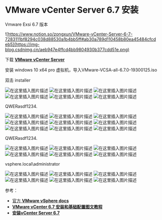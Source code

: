 # **VMware vCenter Server 6.7 安装**

Vmware Exsi 6.7 版本

![https://www.notion.so/zongxun/VMware-vCenter-Server-6-7-7283111bf8294c038d88530a1b4bb5ff#ab30a789d110458b80ea45484cfcdeb5](https://img-blog.csdnimg.cn/aeb947e4ffcd4bb9804930b377cdd51e.png)


下载 **[VMware vCenter Server](https://docs.vmware.com/en/VMware-vSphere/6.7/com.vmware.vcenter.install.doc/GUID-E1C9910A-D336-4DED-B28F-285EF5676892.html)**

安装 windows 10 x64 pro 虚拟机，导入VMware-VCSA-all-6.7.0-19300125.iso

双击 installer

![在这里插入图片描述](https://img-blog.csdnimg.cn/a5ceabaed73743c9ac6d8c7c2d030e0e.png)
![在这里插入图片描述](https://img-blog.csdnimg.cn/4b5d06dedc7447ffb4a3c52b588c02fb.png)
![在这里插入图片描述](https://img-blog.csdnimg.cn/874005b0ce7a441dbc22f011870ed739.png)
![在这里插入图片描述](https://img-blog.csdnimg.cn/caf440018d8048aa9b367372ba83627e.png)
![在这里插入图片描述](https://img-blog.csdnimg.cn/f087816735594d7f8837c8fca7d6fd05.png)
![在这里插入图片描述](https://img-blog.csdnimg.cn/b7c0d32c75004c538c8009d37a2c3477.png)

QWERasdf1234.

![在这里插入图片描述](https://img-blog.csdnimg.cn/bb274ad4fa9e4050842f344d9c45cd85.png)
![在这里插入图片描述](https://img-blog.csdnimg.cn/2f3cbc72c61f47a4b870d6542e9fa567.png)
![在这里插入图片描述](https://img-blog.csdnimg.cn/da1ebe0f17564b3fb2d3eb80496500a3.png)
![在这里插入图片描述](https://img-blog.csdnimg.cn/ae388b1df0e14546b702a40d2d6b4f5b.png)
![在这里插入图片描述](https://img-blog.csdnimg.cn/61113f6da03d4e258c7a78c390ca1a25.png)
![在这里插入图片描述](https://img-blog.csdnimg.cn/780f3126061645ec8619a73ad6bd73af.png)
![在这里插入图片描述](https://img-blog.csdnimg.cn/55115e992ba249f8849e8af4331dda4f.png)
![在这里插入图片描述](https://img-blog.csdnimg.cn/74bd6513ac33482b9f38c4bb30d2fdcf.png)
![在这里插入图片描述](https://img-blog.csdnimg.cn/571409a2037e48008cc1abc00954c75b.png)



QWERasdf1234.

![在这里插入图片描述](https://img-blog.csdnimg.cn/63241da747c844c39ab88a011dde9865.png)
![在这里插入图片描述](https://img-blog.csdnimg.cn/50760d0c3c2942ba92c90f67bd3b8d60.png)
![在这里插入图片描述](https://img-blog.csdnimg.cn/73a8e2426a8a4b0b86f0cd65683ff867.png)
![在这里插入图片描述](https://img-blog.csdnimg.cn/c7252b50e0fb4a25a5d8354cabfc4dde.png)
![在这里插入图片描述](https://img-blog.csdnimg.cn/54c2bd85cf9d4cc58fbdb5a736524766.png)
![在这里插入图片描述](https://img-blog.csdnimg.cn/093927b2db9b4df89188e70515553b26.png)


vsphere.local\administrator

![在这里插入图片描述](https://img-blog.csdnimg.cn/ed32632194104468bcc754a738d934d2.png)
![在这里插入图片描述](https://img-blog.csdnimg.cn/0c3c0042f1524c2b977f723f04ce9a9d.png)
![在这里插入图片描述](https://img-blog.csdnimg.cn/c02fb78648364cc3b147743b55e72b8f.png)
![在这里插入图片描述](https://img-blog.csdnimg.cn/6dde775d09734aba97d0db8e6bec5f49.png)
![在这里插入图片描述](https://img-blog.csdnimg.cn/aedf9a47994d4048be4931f3843affe8.png)
![在这里插入图片描述](https://img-blog.csdnimg.cn/cccd01d87fb64ed7812a6213c1934bad.png)

参考：

- [官方 ****VMware vSphere docs****](https://docs.vmware.com/cn/VMware-vSphere/index.html)
- ****[VMware vCenter 6.7 安装和基础配置图文教程](https://www.77bx.com/25.html)****
- ****[安装vCenter Server 6.7](https://blog.51cto.com/wangchunhai/2633258)****
